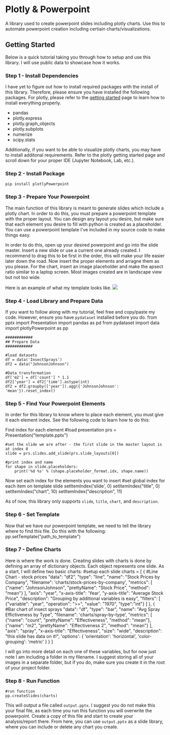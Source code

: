 # Plotly & Powerpoint

A library used to create powerpoint slides including plotly charts. Use this to automate powerpoint creation including certiain charts/visualizations.

## Getting Started

Below is a quick tutorial taking you through how to setup and use this library. I will use public data to showcase how it works.

### Step 1 - Install Dependencies
I have yet to figure out how to install required packages with the install of this library. Therefore, please ensure you have installed the following packages. For plotly, please refer to the [getting started](https://plotly.com/python/getting-started/) page to learn how to install everything properly. 
- pandas
- plotly.express
- plotly.graph_objects
- plotly.subplots
- numerize
- scipy.stats

Additionally, if you want to be able to visualize plotly charts, you may have to install additonal requirements. Refer to the plotly getting started page and scroll down for your proper IDE (Jupyter Notebook, Lab, etc.).

### Step 2 - Install Package
    pip install plotlyPowerpoint

### Step 3 - Prepare Your Powerpoint
The main function of this library is meant to generate slides which include a plotly chart. In order to do this, you must prepare a powerpoint template with the proper layout. You can design any layout you desire, but make sure that each element you desire to fill with python is created as a placeholder. You can use a powerpoint template I've included in my source code to make things easy.

In order to do this, open up your desired powerpoint and go into the slide master. Insert a new slide or use a current one already created. I recommend to drag this to be first in the order, this will make your life easier later down the road. Now insert the proper elements and arragne them as you please. For the chart, insert an image placeholder and make the apsect ratio similar to a laptop screen. Most images created are in landscape view but not too wide.

Here is an example of what my template looks like.
![](/assets/images/powerpoint_slide_template.jpg)

### Step 4 - Load Library and Prepare Data
If you want to follow along with my tutorial, feel free and copy/paste my code. However, ensure you have `pydataset` installed before you do.
    from pptx import Presentation
    import pandas as pd
    from pydataset import data
    import plotlyPowerpoint as pp

    ############
    ## Prepare Data
    ############

    #load datasets
    df = data('InsectSprays')
    df2 = data("JohnsonJohnson")

    #Data transformation
    df['m2'] = df['count'] * 1.1
    df2['year'] = df2['time'].astype(int)
    df2 = df2.groupby(['year']).agg({'JohnsonJohnson': 'mean'}).reset_index()

### Step 5 - Find Your Powerpoint Elements
In order for this library to know where to place each element, you must give it each element index. See the following code to learn how to do this:

Find index for each element
    #load presentation
    prs = Presentation("template.pptx")

    #set the slide we are after - the first slide in the master layout is at index 0
    slide = prs.slides.add_slide(prs.slide_layouts[0])

    #print index and name
    for shape in slide.placeholders:
        print('%d %s' % (shape.placeholder_format.idx, shape.name))

Now set each index for the elements you want to insert
    #set global index for each item on template slide
    setItemIndex('slide', 0)
    setItemIndex("title", 0)
    setItemIndex("chart", 10)
    setItemIndex("description", 11)

As of now, this library only supports `slide`, `title`, `chart`, and `description`.


### Step 6 - Set Template
Now that we have our powerpoint template, we need to tell the library where to find this file. Do this with the following:
    pp.setTemplate("path_to_template")

### Step 7 - Define Charts
Here is where the work is done. Creating slides with charts is done by defining an array of dictionary objects. Each object represents one slide. As a start, I will define two basic charts:
    #setup each slide
    charts = [
        { #Line Chart - stock prices
            "data": "df2",
            "type": "line",
            "name": "Stock Prices by Company",
            "filename": 'charts/stock-prices-by-company',
            "metrics": [
                {"name": "JohnsonJohnson", "prettyName": "Stock Price", "method": "mean"}
            ],
            "axis": "year",
            "x-axis-title": 'Year',
            "y-axis-title": "Average Stock Price",
            "description": "Grouping by additional variables is easy",
            "filters": [
                {"variable": "year", "operation": ">=", "value": "1970", "type":"int"}
            ]
        },
        { #Bar chart of insect sprays
            "data": "df",
            "type": "bar",
            "name": "Avg Spray Effictiveness by Type",
            "filename": 'charts/spray-by-type',
            "metrics": [
                {"name": "count", "prettyName": "Effectiveness", "method": "mean"},
                {"name": "m2", "prettyName": "Effectiveness 2", "method": "mean"}
            ],
            "axis": "spray",
            "x-axis-title": "Effectiveness",
            "size": "wide",
            "description": "this slide has data on it!",
            'options': {
                'orientation': 'horizontal',
                'color-grouping': 'metric'
            }
        }
    ]

I will go into more detail on each one of these variables, but for now just note I am including a folder in my filename. I suggest storing all of your images in a separate folder, but if you do, make sure you create it in the root of your project folder.

### Step 8 - Run Function
    #run function
    pp.createSlides(charts)

This will output a file called `output.pptx`. I suggest you do not make this your final file, as each time you run this function you will overwrite the powerpoint. Create a copy of this file and start to create your analysis/report there. From here, you can use `output.pptx` as a slide library, where you can include or delete any chart you create. 